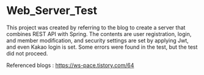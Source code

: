# Web_Server_Test

This project was created by referring to the blog to create a server that combines REST API with Spring.
The contents are user registration, login, and member modification, and security settings are set by applying Jwt, and even Kakao login is set.
Some errors were found in the test, but the test did not proceed.

Referenced blogs : https://ws-pace.tistory.com/64
